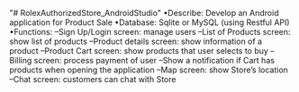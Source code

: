 "# RolexAuthorizedStore_AndroidStudio" 
•Describe: Develop an Android application for Product Sale
•Database: Sqlite or MySQL (using Restful API)
•Functions:
–Sign Up/Login screen: manage users
–List of Products screen: show list of products
–Product details screen: show information of a product
–Product Cart screen: show products that user selects to buy
–Billing screen: process payment of user
–Show a notification if Cart has products when opening the application
–Map screen: show Store’s location
–Chat screen: customers can chat with Store
